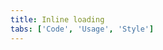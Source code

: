 ```yaml
---
title: Inline loading
tabs: ['Code', 'Usage', 'Style']
---
```



<component
    name="Inline loading"
    component="inline-loading"
    variation="inline-loading"
    experimental="true"
    >
</component>
<component-docs component="inline-loading" experimental="true"></component-docs>
